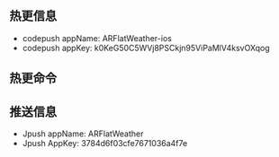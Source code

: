 ## 热更信息
- codepush appName: ARFlatWeather-ios
- codepush appKey: k0KeG50C5WVj8PSCkjn95ViPaMlV4ksvOXqog

## 热更命令
<!--
    code-push app add ARFlatWeather-ios ios react-native
    code-push release-react ARFlatWeather-ios ios --mandatory true
-->

## 推送信息
- Jpush appName: ARFlatWeather
- Jpush AppKey:  3784d6f03cfe7671036a4f7e


